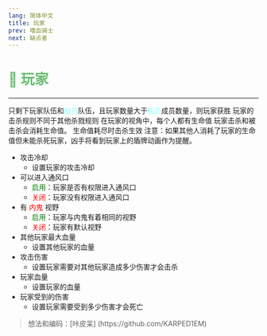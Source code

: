 ```yaml
---
lang: 简体中文
title: 玩家
prev: 嗜血骑士
next: 缺点者
---
```


# <font color="#68bc71">👿 <b>玩家</b></font> <Badge text="Killing" type="tip" vertical="middle"/>

***

只剩下玩家队伍和<font color=#8cffff>船员</font>队伍，且玩家数量大于<font color=#8cffff>船员</font>成员数量，则玩家获胜 玩家的击杀规则不同于其他杀戮规则 在玩家的视角中，每个人都有生命值 玩家击杀和被击杀会消耗生命值。 生命值耗尽时击杀生效 注意：如果其他人消耗了玩家的生命值但未能杀死玩家，凶手将看到玩家上的盾牌动画作为提醒。

- 攻击冷却
  - 设置玩家的攻击冷却
- 可以进入通风口
  - <font color=green>启用</font>：玩家是否有权限进入通风口
  - <font color=red>关闭</font>：玩家没有权限进入通风口
- 有 <font color=red>内鬼</font> 视野
  - <font color=green>启用</font>：玩家与内鬼有着相同的视野
  - <font color=red>关闭</font>：玩家有默认视野
- 其他玩家最大血量
  - 设置其他玩家的血量
- 攻击伤害
  - 设置玩家需要对其他玩家造成多少伤害才会击杀
- 玩家血量
  - 设置玩家的血量
- 玩家受到的伤害
  - 设置玩家需要受到多少伤害才会死亡

> 想法和编码：[咔皮呆]
> (https\://github.com/KARPED1EM)
